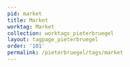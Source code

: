 ```yaml
---
pid: market
title: Market
worktag: Market
collection: worktags_pieterbruegel
layout: tagpage_pieterbruegel
order: '101'
permalink: /pieterbruegel/tags/market
---
```

